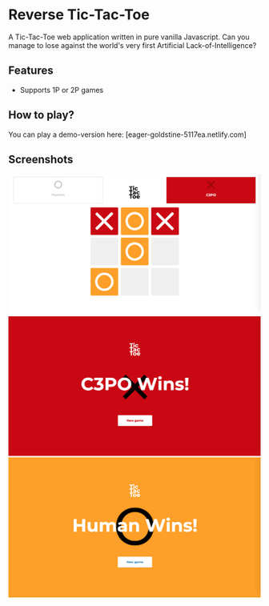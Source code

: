 # Reverse Tic-Tac-Toe

A Tic-Tac-Toe web application written in pure vanilla Javascript. Can you manage to lose against the world's very first Artificial Lack-of-Intelligence?

## Features

- Supports 1P or 2P games

## How to play?

You can play a demo-version here: [eager-goldstine-5117ea.netlify.com]

## Screenshots

![Game Board](./screenshots/game-board.png "Game Board")
![Lose screen](./screenshots/AI-win.png "AI win")
![Game Board](./screenshots/player-win.png "player-win")